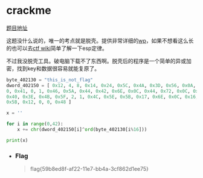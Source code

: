 # crackme

[题目地址](https://adworld.xctf.org.cn/challenges/details?hash=17497be7-120a-4c50-a7e3-b73b4e58d258_2)

这题没什么说的，唯一的考点就是脱壳。提供非常详细的[wp](https://blog.csdn.net/xiao__1bai/article/details/120230397)，如果不想看这么长的也可以去[ctf wiki](https://ctf-wiki.org/reverse/windows/unpack/esp/)简单了解一下esp定律。

不过我没脱壳工具。破电脑下载不了东西啊。脱壳后的程序是一个简单的异或加密，找到key和数据很容易就能复原了。

```python
byte_402130 = "this_is_not_flag"
dword_402150 = [ 0x12, 4, 8, 0x14, 0x24, 0x5C, 0x4A, 0x3D, 0x56, 0x0A, 0x10, 0x67,
0, 0x41, 0, 1, 0x46, 0x5A, 0x44, 0x42, 0x6E, 0x0C, 0x44, 0x72, 0x0C, 0x0D,
0x40, 0x3E, 0x4B, 0x5F, 2, 1, 0x4C, 0x5E, 0x5B, 0x17, 0x6E, 0x0C, 0x16, 0x68,
0x5B, 0x12, 0, 0, 0x48 ]

x = ''

for i in range(0,42):
    x += chr(dword_402150[i]^ord(byte_402130[i%16]))

print(x)
```

- ### Flag
  > flag{59b8ed8f-af22-11e7-bb4a-3cf862d1ee75}